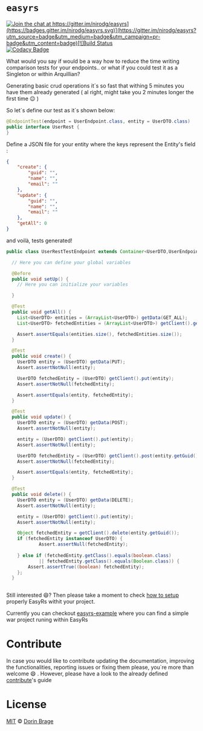 # `easyrs`

[![Join the chat at https://gitter.im/nirodg/easyrs](https://badges.gitter.im/nirodg/easyrs.svg)](https://gitter.im/nirodg/easyrs?utm_source=badge&utm_medium=badge&utm_campaign=pr-badge&utm_content=badge)[![Build Status](https://travis-ci.org/nirodg/easyrs.svg?branch=master)](https://travis-ci.org/nirodg/easyrs)[![Codacy Badge](https://api.codacy.com/project/badge/Grade/ab49fb3cf47744d28b95154f8cf18e14)](https://www.codacy.com/app/nirodg/easyrs?utm_source=github.com&amp;utm_medium=referral&amp;utm_content=nirodg/easyrs&amp;utm_campaign=Badge_Grade)

What would you say if would be a way how to reduce the time writing comparison tests for your endpoints.. or what if you could test it as a Singleton or within Arquillian? 

Generating basic crud operations it´s so fast that withing 5 minutes you have them already generated ( al right, might take you 2 minutes longer the first time 😉 )

So let´s define our test as it´s shown below:

```java
@EndpointTest(endpoint = UserEndpoint.class, entity = UserDTO.class)
public interface UserRest {
}
```

Define a JSON file for your entity where the keys represent the Entity's field :

```json
{
	"create": {
		"guid": "",
		"name": "",
		"email": ""
	},
	"update": {
		"guid": "",
		"name": "",
		"email": ""
	},
	"getAll": 0
}
```

and voilà, tests generated!

```java
public class UserRestTestEndpoint extends Container<UserDTO,UserEndpoint> {

  // Here you can define your global variables

  @Before
  public void setUp() {
    // Here you can initialize your variables

  }

  @Test
  public void getAll() {
    List<UserDTO> entities = (ArrayList<UserDTO>) getData(GET_ALL);
    List<UserDTO> fetchedEntities = (ArrayList<UserDTO>) getClient().getAll();

    Assert.assertEquals(entities.size(), fetchedEntities.size());
  }

  @Test
  public void create() {
    UserDTO entity = (UserDTO) getData(PUT);
    Assert.assertNotNull(entity);

    UserDTO fetchedEntity = (UserDTO) getClient().put(entity);
    Assert.assertNotNull(fetchedEntity);

    Assert.assertEquals(entity, fetchedEntity);
  }

  @Test
  public void update() {
    UserDTO entity = (UserDTO) getData(POST);
    Assert.assertNotNull(entity);

    entity = (UserDTO) getClient().put(entity);
    Assert.assertNotNull(entity);

    UserDTO fetchedEntity = (UserDTO) getClient().post(entity.getGuid(), entity);
    Assert.assertNotNull(fetchedEntity);

    Assert.assertEquals(entity, fetchedEntity);
  }

  @Test
  public void delete() {
    UserDTO entity = (UserDTO) getData(DELETE);
    Assert.assertNotNull(entity);

    entity = (UserDTO) getClient().put(entity);
    Assert.assertNotNull(entity);

    Object fetchedEntity = getClient().delete(entity.getGuid());
    if (fetchedEntity instanceof UserDTO) {
        	Assert.assertNull(fetchedEntity);
        
	} else if (fetchedEntity.getClass().equals(boolean.class)
        	|| fetchedEntity.getClass().equals(Boolean.class)) { 
        Assert.assertTrue((boolean) fetchedEntity);
	};
  }
  
```

Still interested 😄?  Then please take a moment to check [how to setup](/docs/installation.md) properly EasyRs withit your project. 

Currently you can checkout [easyrs-example](https://github.com/nirodg/easyrs-example) where you can find a simple war project runing within EasyRs

# Contribute

In case you would like to contribute updating the documentation, improving the functionalities, reporting issues or fixing them please, you\`re more than welcome 😄 . However, please have a look to the already defined [contribute](/docs/CONTRIBUTING.md)'s guide

# License

[MIT](http://showalicense.com/?year=2017&fullname=Dorin%20Gheorghe%20Brage#license-mit) © [Dorin Brage](https://github.com/nirodg/)